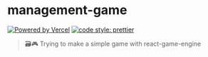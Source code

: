 # management-game

[![Powered by Vercel](https://badgen.net/badge/vercel/mg.obusk.se/black?icon=zeit)](https://mg.obusk.se/)
[![code style: prettier](https://img.shields.io/badge/code_style-prettier-ff69b4.svg)](https://github.com/prettier/prettier)

> 🗃🎮 Trying to make a simple game with react-game-engine
